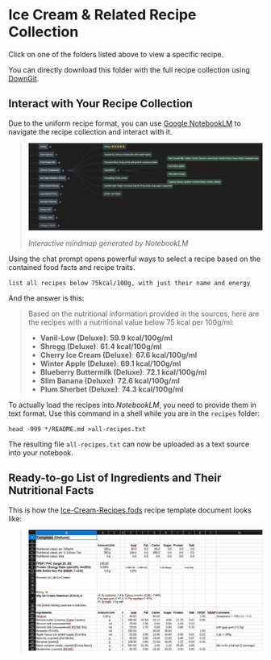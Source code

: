 # Ice Cream & Related Recipe Collection

Click on one of the folders listed above to view a specific recipe.

You can directly download this folder with the full recipe collection using
[DownGit](https://downgit.github.io/#/home?url=https://github.com/jhermann/ice-creamery/tree/main/recipes).

## Interact with Your Recipe Collection

Due to the uniform recipe format, you can use
[Google NotebookLM](https://notebooklm.google/) to navigate the recipe collection and interact with it.

> <img width=640 alt="Mindmap from NotebookLM" src="https://raw.githubusercontent.com/jhermann/ice-creamery/refs/heads/main/assets/mindmap-NotebookLM.png" />
>
> *Interactive mindmap generated by NotebookLM*

Using the chat prompt opens powerful ways to select a recipe based on the contained food facts and recipe traits.

    list all recipes below 75kcal/100g, with just their name and energy

And the answer is this:

> Based on the nutritional information provided in the sources, here are the recipes with a nutritional value below 75 kcal per 100g/ml:
> 
> * **Vanil-Low (Deluxe)**: **59.9 kcal/100g/ml**
> * **Shregg (Deluxe)**: **61.4 kcal/100g/ml**
> * **Cherry Ice Cream (Deluxe)**: **67.6 kcal/100g/ml**
> * **Winter Apple (Deluxe)**: **69.1 kcal/100g/ml**
> * **Blueberry Buttermilk (Deluxe)**: **72.1 kcal/100g/ml**
> * **Slim Banana (Deluxe)**: **72.6 kcal/100g/ml**
> * **Plum Sherbet (Deluxe)**: **74.3 kcal/100g/ml**

To actually load the recipes into *NotebookLM*, you need to provide them in text format.
Use this command in a shell while you are in the `recipes` folder:

    head -999 */README.md >all-recipes.txt

The resulting file `all-recipes.txt` can now be uploaded as a text source into your notebook.

## Ready-to-go List of Ingredients and Their Nutritional Facts

This is how the [Ice-Cream-Recipes.fods](https://github.com/jhermann/ice-creamery/blob/main/recipes/Ice-Cream-Recipes.fods)
recipe template document looks like:
> ![spreadsheet-template](https://github.com/jhermann/ice-creamery/blob/main/assets/spreadsheet-template.png?raw=true)
